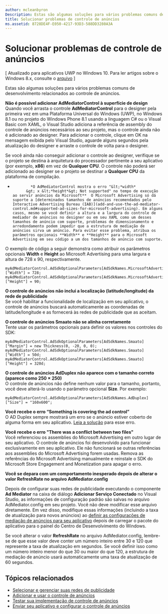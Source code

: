 ```yaml
---
author: mcleanbyron
Description: Estas são algumas soluções para vários problemas comuns de desenvolvimento relacionados ao controle de anúncios.
title: Solucionar problemas de controle de anúncios
ms.assetid: 8728DE4F-E050-4217-93D3-588DD3280A3A
---
```


# Solucionar problemas de controle de anúncios


\[ Atualizado para aplicativos UWP no Windows 10. Para ler artigos sobre o Windows 8.x, consulte o [arquivo](http://go.microsoft.com/fwlink/p/?linkid=619132) \]

Estas são algumas soluções para vários problemas comuns de desenvolvimento relacionados ao controle de anúncios.

**Não é possível adicionar AdMediatorControl à superfície de design**  
Quando você arrasta o controle **AdMediatorControl** para o designer pela primeira vez em uma Plataforma Universal do Windows (UWP), no Windows 8.1 ou no projeto do Windows Phone 8.1 usando a linguagem C# ou o Visual Basic com XAML, o Visual Studio adiciona a referência de assembly do controle de anúncios necessários ao seu projeto, mas o controle ainda não é adicionado ao designer. Para adicionar o controle, clique em OK na mensagem exibida pelo Visual Studio, aguarde alguns segundos pela atualização do designer e arraste o controle de volta para o designer.

Se você ainda não conseguir adicionar o controle ao designer, verifique se o projeto se destina à arquitetura do processador pertinente a seu aplicativo (por exemplo, **x86**) em vez de **Qualquer CPU**. O controle não poderá ser adicionado ao designer se o projeto se destinar a **Qualquer CPU** da plataforma de compilação.

*
              *O AdMediatorControl mostra o erro "&lt;*width*
            &gt; x &lt;*height*&gt; Not supported" no tempo de execução ao servir anúncios da Microsoft**  O Microsoft Advertising só dá suporte a [determinados tamanhos de anúncios recomendados pelo Interactive Advertising Bureau (IAB)](add-and-use-the-ad-mediator-control.md#supported-ad-sizes-for-microsoft-advertising). Em alguns casos, mesmo se você definir a altura e a largura do controle de mediador de anúncios no designer ou em seu XAML como um desses tamanhos de anúncio com suporte, problemas de dimensionamento e arredondamento podem impedir que a estrutura de mediação de anúncios sirva um anúncio. Para evitar esse problema, atribua os parâmetros opcionais **Width** e **Height** para o Microsoft Advertising em seu código a um dos tamanhos de anúncio com suporte.

O exemplo de código a seguir demonstra como atribuir os parâmetros opcionais **Width** e **Height** ao Microsoft Advertising para uma largura e altura de 728 x 90, respectivamente.

```CSharp
myAdMediatorControl.AdSdkOptionalParameters[AdSdkNames.MicrosoftAdvertising]["Width"] = 728;
myAdMediatorControl.AdSdkOptionalParameters[AdSdkNames.MicrosoftAdvertising]["Height"] = 90;
```

**O controle de anúncios não inclui a localização (latitude/longitude) da rede de publicidade**  
Se você habilitar a funcionalidade de localização em seu aplicativo, o controle de anúncios buscará automaticamente as coordenadas de latitude/longitude e as fornecerá às redes de publicidade que as aceitam.

**O controle de anúncios Smaato não se alinha corretamente**  
Tente usar os parâmetros opcionais para definir os valores nos controles do SDK:

```CSharp
myAdMediatorControl.AdSdkOptionalParameters[AdSdkNames.Smaato]["Margin"] = new Thickness(0, -20, 0, 0);
myAdMediatorControl.AdSdkOptionalParameters[AdSdkNames.Smaato]["Width"] = 50d;
myAdMediatorControl.AdSdkOptionalParameters[AdSdkNames.Smaato]["Height"] = 320d;
```

**O controle de anúncios AdDuplex não aparece com o tamanho correto (aparece como 250 × 250)**  
O controle de anúncios não define nenhum valor para o tamanho, portanto, você deve alterá-lo usando o parâmetro opcional **Size**. Por exemplo:

```CSharp
myAdMediatorControl.AdSdkOptionalParameters[AdSdkNames.AdDuplex]["Size"] = "160x600";
```

**Você recebe o erro “Something is covering the ad control”**  
O AD Duplex sempre mostrará um erro se o anúncio estiver coberto de alguma forma em seu aplicativo. [Leia a solução](http://blog.adduplex.com/2014/01/solving-something-is-covering-ad.mdl) para esse erro.

**Você recebe o erro "There was a conflict between two files"**  
Você referenciou os assemblies do Microsoft Advertising em outro lugar de seu aplicativo. O controle de anúncios foi desenvolvido para funcionar exclusivamente em seu aplicativo. Ele não funcionará se outras referências aos assemblies do Microsoft Advertising forem usadas. Remova as referências do Microsoft Advertising manualmente e reinstale o SDK do Microsoft Store Engagement and Monetization para apagar o erro.

**Você se depara com um comportamento inesperado depois de alterar o valor RefreshRate no arquivo AdMediator.config**

Depois de configurar suas redes de publicidade executando o componente **Ad Mediator** na caixa de diálogo **Adicionar Serviço Conectado** no Visual Studio, as informações de configuração padrão são salvas no arquivo AdMediator.config em seu projeto. Você não deve modificar esse arquivo diretamente. Em vez disso, modifique essas informações (incluindo a taxa de atualização para novos anúncios) ao [definir as configurações de mediação de anúncios para seu aplicativo](submit-your-app-and-configure-ad-mediation.md) depois de carregar o pacote do aplicativo para o painel do Centro de Desenvolvimento do Windows.

Se você alterar o valor **RefreshRate** no arquivo AdMediator.config, lembre-se de que esse valor deve conter um número inteiro entre 30 e 120 que represente a taxa de atualização em segundos. Se você definir isso como um número inteiro menor do que 30 ou maior do que 120, a estrutura de mediação de anúncio usará automaticamente uma taxa de atualização de 60 segundos.

## Tópicos relacionados

* [Selecionar e gerenciar suas redes de publicidade](select-and-manage-your-ad-networks.md)
* [Adicionar e usar o controle de anúncios](add-and-use-the-ad-mediator-control.md)
* [Testar sua implementação de controle de anúncios](test-your-ad-mediation-implementation.md)
* [Enviar seu aplicativo e configurar o controle de anúncios](submit-your-app-and-configure-ad-mediation.md)
 

 


<!--HONumber=May16_HO2-->


